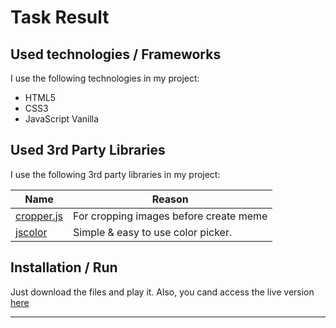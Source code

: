 # Task Result

## Used technologies / Frameworks

I use the following technologies in my project:

- HTML5
- CSS3
- JavaScript Vanilla

## Used 3rd Party Libraries

I use the following 3rd party libraries in my project:

Name | Reason
--- | ---
[cropper.js](https://github.com/oscarkey/cropper.js) | For cropping images before create meme
[jscolor](http://jscolor.com/) | Simple & easy to use color picker.

## Installation / Run

Just download the files and play it. Also, you cand access the live version [here](http://zare.online/meme-udg/)

---
